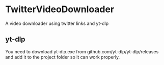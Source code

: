 # TwitterVideoDownloader
A video downloader using twitter links and yt-dlp

## yt-dlp
You need to download yt-dlp.exe from github.com/yt-dlp/yt-dlp/releases and add it to the project folder so it can work properly.
